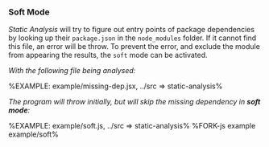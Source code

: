 ### Soft Mode

_Static Analysis_ will try to figure out entry points of package dependencies by looking up their `package.json` in the `node_modules` folder. If it cannot find this file, an error will be throw. To prevent the error, and exclude the module from appearing the results, the `soft` mode can be activated.

_With the following file being analysed:_

%EXAMPLE: example/missing-dep.jsx, ../src => static-analysis%

_The program will throw initially, but will skip the missing dependency in **soft mode**:_

%EXAMPLE: example/soft.js, ../src => static-analysis%
%FORK-js example example/soft%